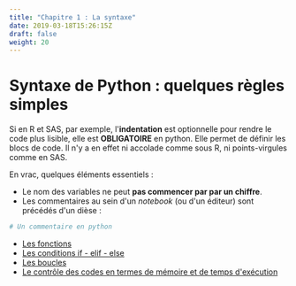 ```yaml
---
title: "Chapitre 1 : La syntaxe"
date: 2019-03-18T15:26:15Z
draft: false
weight: 20
---
```


# Syntaxe de Python : quelques règles simples

Si en R et SAS, par exemple, l'**indentation** est optionnelle pour rendre le code plus lisible, elle est **OBLIGATOIRE** en python. Elle permet de définir les blocs de code. Il n'y a en effet ni accolade comme sous R, ni points-virgules comme en SAS.

En vrac, quelques éléments essentiels :

* Le nom des variables ne peut **pas commencer par par un chiffre**.
* Les commentaires au sein d'un *notebook* (ou d'un éditeur) sont précédés d'un dièse :

```python
# Un commentaire en python
```
 <!-- Il est aussi possible d'écrire un commentaire sur plusieurs lignes à l'aide d'un triple guillemets """ en début et fin de commentaires. Il ne s'agit toutefois pas de commentaires au sens strict mais ce texte ajouté sans instruction est ignoré lors de l'exécution. -->

* [Les fonctions](./1-fonctions)
* [Les conditions if - elif - else](./2-ifthenelse)
* [Les boucles](./3-boucles)
* [Le contrôle des codes en termes de mémoire et de temps d'exécution](./4-occupationmémoire)

